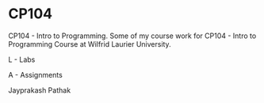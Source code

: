 # CP104

CP104 - Intro to Programming. Some of my course work for CP104 - Intro to Programming Course at Wilfrid Laurier University.

L - Labs

A - Assignments

Jayprakash Pathak
